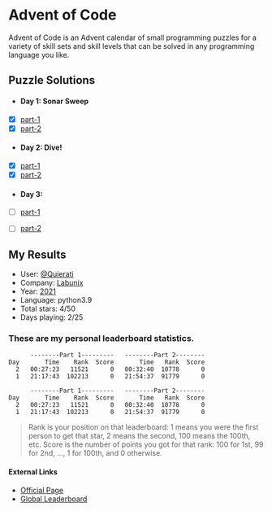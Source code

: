 # Advent of Code

Advent of Code is an Advent calendar of small programming puzzles for a variety of skill sets and skill levels that can be solved in any programming language you like.

## Puzzle Solutions

- #### Day 1: Sonar Sweep
 - [x] [part-1](./2021/day1/one/solution.py)
 - [x] [part-2](./2021/day1/two/solution.py)
- #### Day 2: Dive!
 - [x] [part-1](./2021/day2/one/solution.py)
 - [x] [part-2](./2021/day2/two/solution.py)
- #### Day 3: 
 - [ ] [part-1](./2021/day3/one/solution.py)
 - [ ] [part-2](./2021/day3/two/solution.py)
  

## My Results
 - User: [@Quierati](https://twitter.com/quierati)
 - Company: [Labunix](https://labunix.tech)
 - Year:  [2021](https://adventofcode.com/2021)
 - Language: python3.9
 - Total stars: 4/50
 - Days playing: 2/25


### These are my personal leaderboard statistics.

```
      --------Part 1---------   --------Part 2--------
Day       Time    Rank  Score       Time   Rank  Score
  2   00:27:23   11521      0   00:32:40  10778      0
  1   21:17:43  102213      0   21:54:37  91779      0

      --------Part 1---------   --------Part 2--------
Day       Time    Rank  Score       Time   Rank  Score
  2   00:27:23   11521      0   00:32:40  10778      0
  1   21:17:43  102213      0   21:54:37  91779      0
```

> Rank is your position on that leaderboard: 1 means you were the first person to get that star, 2 means the second, 100 means the 100th, etc.
> Score is the number of points you got for that rank: 100 for 1st, 99 for 2nd, ..., 1 for 100th, and 0 otherwise.

#### External Links
 - [Official Page](https://adventofcode.com/)
 - [Global Leaderboard](https://adventofcode.com/2021/leaderboard)

